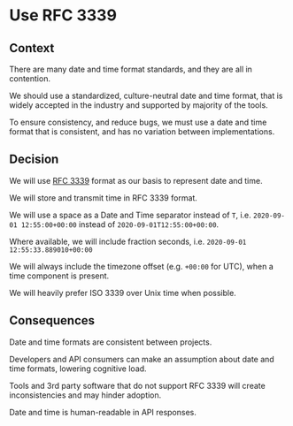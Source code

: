 # Use RFC 3339

## Context
There are many date and time format standards, and they are all in contention.

We should use a standardized, culture-neutral date and time format, that is widely accepted in the industry and supported by majority of the tools.

To ensure consistency, and reduce bugs, we must use a date and time format that is consistent, and has no variation between implementations.

## Decision
We will use [RFC 3339](https://datatracker.ietf.org/doc/html/rfc3339) format as our basis to represent date and time.

We will store and transmit time in RFC 3339 format.

We will use a space as a Date and Time separator instead of `T`, i.e. `2020-09-01 12:55:00+00:00` instead of `2020-09-01T12:55:00+00:00`.

Where available, we will include fraction seconds, i.e. `2020-09-01 12:55:33.889010+00:00`

We will always include the timezone offset (e.g. `+00:00` for UTC), when a time component is present.

We will heavily prefer ISO 3339 over Unix time when possible.

## Consequences
Date and time formats are consistent between projects.

Developers and API consumers can make an assumption about date and time formats, lowering cognitive load.

Tools and 3rd party software that do not support RFC 3339 will create inconsistencies and may hinder adoption.

Date and time is human-readable in API responses.
